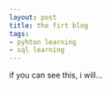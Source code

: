 ```yaml
---
layout: post  
title: the firt blog
tags: 
- pyhton learning
- sql learning
---
```


if you can see this, i will...
